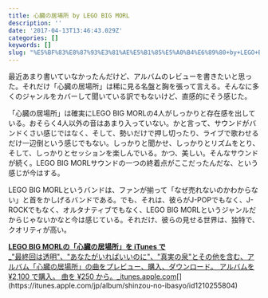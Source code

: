 ```yaml
---
title: 心臓の居場所 by LEGO BIG MORL
description: ''
date: '2017-04-13T13:46:43.029Z'
categories: []
keywords: []
slug: "%E5%BF%83%E8%87%93%E3%81%AE%E5%B1%85%E5%A0%B4%E6%89%80+by+LEGO+BIG+MORL"
---
```

最近あまり書いていなかったんだけど、アルバムのレビューを書きたいと思った。それだけ「心臓の居場所」は稀に見る名盤と胸を張って言える。そんなに多くのジャンルをカバーして聞いている訳でもないけど、直感的にそう感じた。

「心臓の居場所」は確実にLEGO BIG MORLの4人がしっかりと存在感を出している。おそらく4人以外の音はあまり入っていない。かと言って、サウンドがバンドくさい感じではなく、そして、勢いだけで押し切ったり、ライブで歌わせるだけ一辺倒という感じでもない。しっかりと聞かせ、しっかりとリズムをとり、そして、しっかりとセッションを楽しんでいる。かつ、美しい。そんなサウンドが続く。LEGO BIG MORLサウンドの一つの終着点がここだったんだな、という感じが今はする。

LEGO BIG MORLというバンドは、ファンが揃って「なぜ売れないのかわからない」と首をかしげるバンドである。でも、それは、彼らがJ-POPでもなく、J-ROCKでもなく、オルタナティブでもなく、LEGO BIG MORLというジャンルだからじゃないかなと今は感じている。それだけ、彼らの見せる世界は、独特で、クオリティが高い。

[**LEGO BIG MORLの「心臓の居場所」を iTunes で**  
_"最終回は透明"、"あなたがいればいいのに"、"真実の泉"とその他を含む、アルバム「心臓の居場所」の曲をプレビュー、購入、ダウンロード。 アルバムを ¥2,100 で購入。 曲を ¥250 から。_itunes.apple.com](https://itunes.apple.com/jp/album/shinzou-no-ibasyo/id1210255804 "https://itunes.apple.com/jp/album/shinzou-no-ibasyo/id1210255804")[](https://itunes.apple.com/jp/album/shinzou-no-ibasyo/id1210255804)